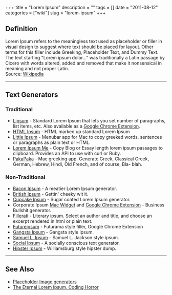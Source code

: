 +++
title = "Lorem Ipsum"
description = ""
tags = []
date = "2011-08-12"
categories = ["wiki"]
slug = "lorem-ipsum"
+++


 

<h2 id="toc0">Definition</h2>
<p>Lorem Ipsum refers to the meaningless text used as placeholder or filler in visual design to suggest where text should be placed for layout. Other terms for this filler include Greeking, Placeholder Text, and Dummy Text. The text starting &quot;Lorem ipsum dolor...&quot; was traditionally a Latin passage by Cicero with words altered, added and removed that make it nonsensical in meaning and not proper Latin. <br />
Source: <a href="http://en.wikipedia.org/wiki/Lorem_ipsum">Wikipedia</a></p>

<hr />

<h2 id="toc1">Text Generators</h2>

<h3 id="toc2">Traditional</h3>
<ul>
    <li> <a href="http://lipsum.com/">Lipsum</a> - Standard Lorem Ipsum that lets you set number of paragraphs, list items, etc.  Also available as a <a href="http://goo.gl/o9wvR">Google Chrome Extension</a>.</li>
    <li> <a href="../tools/submissions/html-ipsum.html">HTML Ipsum</a> - HTML marked up standard Lorem Ipsum</li>
    <li> <a href="http://littleipsum.com/">Little Ipsum</a> - Menubar app for Mac to copy greeked words, sentences or paragraphs as plain text or HTML.</li>
    <li> <a href="http://lorem-ipsum.me/">Lorem Ipsum Me</a> - Copy Blog or Essay length lorem ipsum passages to clipboard. Provides an API to use with curl or Ruby.</li>
    <li> <a href="http://itunes.apple.com/us/app/pakapaka/id423792431">PakaPaka</a> - Mac greeking app. Generate Greek, Classical Greek, German, Hebrew, Hindi, Old French, and of course, Bla- blah. </li>
</ul>


<h3 id="toc3">Non-Traditional</h3>
<ul>
    <li> <a href="http://baconipsum.com/">Bacon Ipsum</a> - A meatier Lorem Ipsum generator.</li>
    <li> <a href="http://johndoesdesign.com/british-ipsum/">British Ipsum</a> - Gettin' cheeky wit it.</li>
    <li> <a href="http://cupcakeipsum.com/">Cupcake Ipsum</a> - Sugar coated Lorem Ipsum generator.</li>
    <li> Corporate Ipsum <a href="http://doubleforte.net/widgets/corporate/">Mac Widget</a> and <a href="http://goo.gl/mqIYF">Google Chrome Extension</a> - Business Bullshit generator.</li>
    <li> <a href="http://www.fillerati.com/">Fillerati</a> - Literary ipsum. Select an author and title, and choose an excerpt rendered in html or plain text.</li>
    <li> <a href="http://goo.gl/YCKXc">Futureipsum</a> - Futurama style filler, Google Chrome Extension</li>
    <li> <a href="http://www.lorizzle.nl/?feed=1">Gangsta Ipsum</a> - Gangsta style ipsum.</li>
    <li> <a href="http://slipsum.com/">Samuel L. Ipsum</a> - Samuel L. Jackson style ipsum.</li>
    <li> <a href="http://socialgoodipsum.com/">Social Ipsum</a> - A socially conscious text generator.</li>
    <li> <a href="http://hipsteripsum.me/">Hipster Ipsum</a> - Williamsburg style hipster dump.</li>
</ul>

<hr />

<h2 id="toc4">See Also</h2>
<ul>
    <li> <a href="../tools/tags/placeholder-images.html">Placeholder Image generators</a></li>
    <li> <a href="http://www.codinghorror.com/blog/2012/05/the-eternal-lorem-ipsum.html">The Eternal Lorem Ipsum, Coding Horror</a></li>
</ul>


